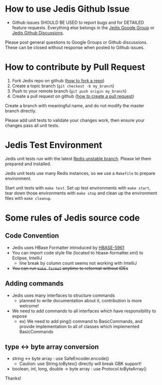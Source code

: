 # How to use Jedis Github Issue

* Github issues SHOULD BE USED to report bugs and for DETAILED feature requests. Everything else belongs in the [Jedis Google Group](https://groups.google.com/g/jedis_redis) or [Jedis Github Discussions](https://github.com/redis/jedis/discussions).

Please post general questions to Google Groups or Github discussions. These can be closed without response when posted to Github issues.

# How to contribute by Pull Request

1. Fork Jedis repo on github ([how to fork a repo](https://docs.github.com/en/get-started/quickstart/fork-a-repo))
2. Create a topic branch (`git checkout -b my_branch`)
3. Push to your remote branch (`git push origin my_branch`)
4. Create a pull request on github ([how to create a pull request](https://docs.github.com/en/pull-requests/collaborating-with-pull-requests/proposing-changes-to-your-work-with-pull-requests/creating-a-pull-request))

Create a branch with meaningful name, and do not modify the master branch directly.

Please add unit tests to validate your changes work, then ensure your changes pass all unit tests.

# Jedis Test Environment

Jedis unit tests run with the latest [Redis unstable branch](https://github.com/redis/redis/tree/unstable).
Please let them prepared and installed.

Jedis unit tests use many Redis instances, so we use a ```Makefile``` to prepare environment. 

Start unit tests with ```make test```.
Set up test environments with ```make start```, tear down those environments with ```make stop``` and clean up the environment files with ```make cleanup```.

# Some rules of Jedis source code

## Code Convention

* Jedis uses HBase Formatter introduced by [HBASE-5961](https://issues.apache.org/jira/browse/HBASE-5961)
* You can import code style file (located to hbase-formatter.xml) to Eclipse, IntelliJ
  * line break by column count seems not working with IntelliJ
* <strike>You can run ```make format``` anytime to reformat without IDEs</strike>

## Adding commands

* Jedis uses many interfaces to structure commands
  * planned to write documentation about it, contribution is more welcome!
* We need to add commands to all interfaces which have responsibility to expose
  * ex) We need to add ping() command to BasicCommands, and provide implementation to all of classes which implemented BasicCommands

## type <-> byte array conversion

* string <-> byte array : use SafeEncoder.encode()
  * Caution: use String.toBytes() directly will break GBK support!
* boolean, int, long, double -> byte array : use Protocol.toByteArray()

Thanks!
